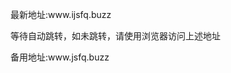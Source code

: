 <head>
<meta http-equiv="refresh" content="1;url=http://ijsfq.buzz/">
</head>
  <div class="container">
      <section id="main_content">
        <p>最新地址:www.ijsfq.buzz</p>
        <p>等待自动跳转，如未跳转，请使用浏览器访问上述地址</p>
        <p>备用地址:www.jsfq.buzz</p>
      </section>
    </div>
